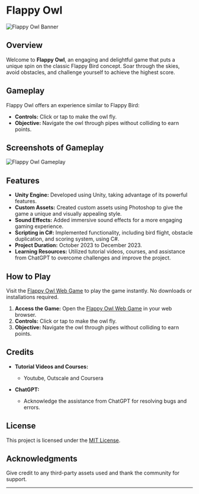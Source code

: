 # Flappy Owl

![Flappy Owl Banner](path/to/banner-image.jpg)

## Overview

Welcome to **Flappy Owl**, an engaging and delightful game that puts a unique spin on the classic Flappy Bird concept. Soar through the skies, avoid obstacles, and challenge yourself to achieve the highest score.

## Gameplay

Flappy Owl offers an experience similar to Flappy Bird:

- **Controls:** Click or tap to make the owl fly.
- **Objective:** Navigate the owl through pipes without colliding to earn points.

## Screenshots of Gameplay
![Flappy Owl Gameplay](path/to/gameplay.gif)

## Features

- **Unity Engine:** Developed using Unity, taking advantage of its powerful features.
- **Custom Assets:** Created custom assets using Photoshop to give the game a unique and visually appealing style.
- **Sound Effects:** Added immersive sound effects for a more engaging gaming experience.
- **Scripting in C#:** Implemented functionality, including bird flight, obstacle duplication, and scoring system, using C#.
- **Project Duration:** October 2023 to December 2023.
- **Learning Resources:** Utilized tutorial videos, courses, and assistance from ChatGPT to overcome challenges and improve the project.

## How to Play

Visit the [Flappy Owl Web Game](https://your-web-game-link.com) to play the game instantly. No downloads or installations required.

1. **Access the Game:** Open the [Flappy Owl Web Game](https://your-web-game-link.com) in your web browser.
2. **Controls:** Click or tap to make the owl fly.
3. **Objective:** Navigate the owl through pipes without colliding to earn points.


## Credits

- **Tutorial Videos and Courses:**
  - Youtube, Outscale and Coursera

- **ChatGPT:**
  - Acknowledge the assistance from ChatGPT for resolving bugs and errors.

## License

This project is licensed under the [MIT License](LICENSE).

## Acknowledgments

Give credit to any third-party assets used and thank the community for support.

---
